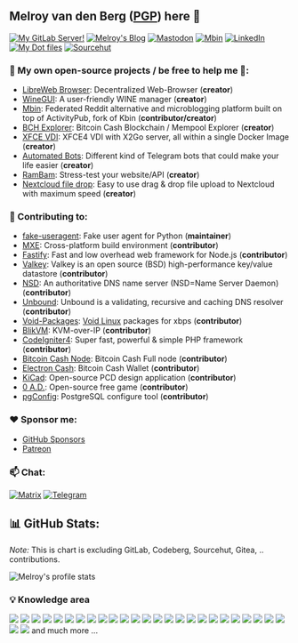  ## Melroy van den Berg ([PGP](https://gist.github.com/melroy89/a8ec8d5d30a9ed2d7480046dcba4b375)) here 👋

[![My GitLab Server!](https://img.shields.io/badge/GitLab-DB4128?style=for-the-badge&logo=gitlab&logoColor=white)](https://gitlab.melroy.org/melroy)
[![Melroy's Blog](https://img.shields.io/badge/Blog-orange?style=for-the-badge&logo=hugo&logoColor=white)](https://blog.melroy.org)
[![Mastodon](https://img.shields.io/badge/Mastodon-5D51E8?style=for-the-badge&logo=mastodon&logoColor=white)](https://mastodon.melroy.org/@melroy)
[![Mbin](https://img.shields.io/badge/Mbin-F61FB1?style=for-the-badge&logo=alacritty&logoColor=white)](https://mbin.melroy.org/u/melroy)
[![LinkedIn](https://img.shields.io/badge/LinkedIn-0077B5?style=for-the-badge&logo=linkedin&logoColor=white)](https://www.linkedin.com/in/melroyvandenberg/)
[![My Dot files](https://img.shields.io/badge/Dot%20Files-green?style=for-the-badge&logo=Linux&logoColor=white)](https://gitlab.melroy.org/melroy/dotfiles)
[![Sourcehut](https://img.shields.io/badge/Sourcehut-gray?style=for-the-badge&logo=circle&logoColor=white)](https://sr.ht/~melroy/)

### 🔭 My own open-source projects / be free to help me 🚀:

* [LibreWeb Browser](https://gitlab.melroy.org/libreweb/browser): Decentralized Web-Browser (**creator**)
* [WineGUI](https://github.com/winegui/WineGUI): A user-friendly WINE manager (**creator**)
* [Mbin](https://github.com/MbinOrg/mbin): Federated Reddit alternative and microblogging platform built on top of ActivityPub, fork of Kbin (**contributor/creator**)
* [BCH Explorer](https://explorer.melroy.org): Bitcoin Cash Blockchain / Mempool Explorer (**creator**)
* [XFCE VDI](https://github.com/melroy89/xfcevdi): XFCE4 VDI with X2Go server, all within a single Docker Image (**creator**)
* [Automated Bots](https://github.com/automated-bots): Different kind of Telegram bots that could make your life easier (**creator**)
* [RamBam](https://github.com/melroy89/rambam): Stress-test your website/API (**creator**)
* [Nextcloud file drop](https://gitlab.melroy.org/melroy/nextcloud-file-drop): Easy to use drag & drop file upload to Nextcloud with maximum speed (**creator**)

### 💼 Contributing to:

* [fake-useragent](https://github.com/fake-useragent/fake-useragent): Fake user agent for Python (**maintainer**)
* [MXE](https://github.com/mxe/mxe): Cross-platform build environment (**contributor**)
* [Fastify](https://github.com/fastify/fastify): Fast and low overhead web framework for Node.js (**contributor**)
* [Valkey](https://github.com/valkey-io/valkey): Valkey is an open source (BSD) high-performance key/value datastore (**contributor**)
* [NSD](https://github.com/NLnetLabs/nsd): An authoritative DNS name server (NSD=Name Server Daemon) (**contributor**)
* [Unbound](https://github.com/NLnetLabs/unbound): Unbound is a validating, recursive and caching DNS resolver (**contributor**)
* [Void-Packages](https://github.com/void-linux/void-packages): [Void Linux](https://voidlinux.org/) packages for xbps (**contributor**)
* [BlikVM](https://github.com/ThomasVon2021/blikvm): KVM-over-IP (**contributor**)
* [CodeIgniter4](https://github.com/codeigniter4/CodeIgniter4): Super fast, powerful & simple PHP framework (**contributor**)
* [Bitcoin Cash Node](https://gitlab.com/bitcoin-cash-node/bitcoin-cash-node): Bitcoin Cash Full node (**contributor**)
* [Electron Cash](https://github.com/Electron-Cash/Electron-Cash): Bitcoin Cash Wallet  (**contributor**)
* [KiCad](https://www.kicad.org/): Open-source PCD design application (**contributor**)
* [0 A.D.](https://play0ad.com/): Open-source free game (**contributor**)
* [pgConfig](https://www.pgconfig.org): PostgreSQL configure tool (**contributor**)

### ❤️ Sponsor me:

* [GitHub Sponsors](https://github.com/sponsors/melroy89)
* [Patreon](https://www.patreon.com/Melroy)

### 📫 Chat:

[![Matrix](https://img.shields.io/badge/Matrix-0dbd8b?style=for-the-badge&logo=matrix&logoColor=white)](https://matrix.to/#/@melroy:melroy.org)
[![Telegram](https://img.shields.io/badge/Telegram-2CA5E0?style=for-the-badge&logo=telegram&logoColor=white)](https://t.me/melroyvandenberg)

## 📊 GitHub Stats:

_Note:_ This is chart is excluding GitLab, Codeberg, Sourcehut, Gitea, .. contributions.

![Melroy's profile stats](https://github-readme-stats.vercel.app/api?username=melroy89&count_private=true&show_icons=true&theme=dark&hide_progress=false)

### 💡 Knowledge area 

![](https://img.shields.io/badge/C-00599C?style=for-the-badge&logo=c&logoColor=white)
![](https://img.shields.io/badge/C%2B%2B-00599C?style=for-the-badge&logo=c%2B%2B&logoColor=white)
![](https://img.shields.io/badge/Python-14354C?style=for-the-badge&logo=python&logoColor=white)
![](https://img.shields.io/badge/Golang-00ADD8?style=for-the-badge&logo=go&logoColor=white)
![](https://img.shields.io/badge/TypeScript-007ACC?style=for-the-badge&logo=typescript&logoColor=white)
![](https://img.shields.io/badge/JavaScript-F7DF1E?style=for-the-badge&logo=javascript&logoColor=black)
![](https://img.shields.io/badge/Node.js-43853D?style=for-the-badge&logo=node.js&logoColor=white)
![](https://img.shields.io/badge/Python-3776AB?style=for-the-badge&logo=python&logoColor=white)
![](https://img.shields.io/badge/Java-ED8B00?style=for-the-badge&logo=buymeacoffee&logoColor=white)
![](https://img.shields.io/badge/PHP-777BB4?style=for-the-badge&logo=php&logoColor=white)
![](https://img.shields.io/badge/Rust-000000?style=for-the-badge&logo=rust&logoColor=white)
![](https://img.shields.io/badge/Shell_Script-121011?style=for-the-badge&logo=gnu-bash&logoColor=white)
![](https://img.shields.io/badge/Angular-DD0031?style=for-the-badge&logo=angular&logoColor=white)
![](https://img.shields.io/badge/MariaDB-003545?style=for-the-badge&logo=mariadb&logoColor=white)
![](https://img.shields.io/badge/PostgreSQL-316192?style=for-the-badge&logo=postgresql&logoColor=white)
![](https://img.shields.io/badge/MongoDB-4EA94B?style=for-the-badge&logo=mongodb&logoColor=white)
![](https://img.shields.io/badge/Valkey-123678?style=for-the-badge&logo=amazondocumentdb&logoColor=white)
![](https://img.shields.io/badge/Proxmox-E57000?style=for-the-badge&logo=proxmox&logoColor=white)
![](https://img.shields.io/badge/Docker-2496ED?style=for-the-badge&logo=docker&logoColor=white)
![](https://img.shields.io/badge/K8s-326CE5?style=for-the-badge&logo=kubernetes&logoColor=white)
![](https://img.shields.io/badge/Mumble-000000?style=for-the-badge&logo=mumble&logoColor=white)
![](https://img.shields.io/badge/Ollama-000000?style=for-the-badge&logo=ollama&logoColor=white)
![](https://img.shields.io/badge/Artifactory-40BE46?style=for-the-badge&logo=jfrog&logoColor=black)
![](https://img.shields.io/badge/GitHub-181717?style=for-the-badge&logo=github&logoColor=white)
![](https://img.shields.io/badge/GitLab-FC6D26?style=for-the-badge&logo=gitlab&logoColor=white)
![](https://img.shields.io/badge/Gitea-609926?style=for-the-badge&logo=gitea&logoColor=white)
![](https://img.shields.io/badge/Nextcloud-0082C9?style=for-the-badge&logo=nextcloud&logoColor=white)
and much more ...
